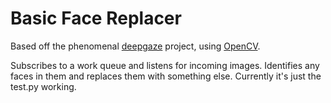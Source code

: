 # Basic Face Replacer

Based off the phenomenal [deepgaze](https://github.com/mpatacchiola/deepgaze) project, using [OpenCV](https://github.com/opencv/opencv).

Subscribes to a work queue and listens for incoming images.  Identifies any faces in them and replaces them with something else. Currently it's just the test.py working.

